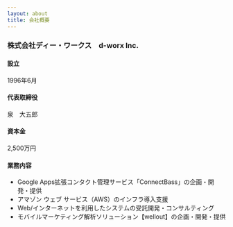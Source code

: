 ```yaml
---
layout: about
title: 会社概要
---
```


### 株式会社ディー・ワークス　d-worx Inc.

#### 設立

1996年6月

#### 代表取締役

泉　大五郎

#### 資本金

2,500万円

#### 業務内容

* Google Apps拡張コンタクト管理サービス「ConnectBass」の企画・開発・提供
* アマゾン ウェブ サービス（AWS）のインフラ導入支援
* Web/インターネットを利用したシステムの受託開発・コンサルティング
* モバイルマーケティング解析ソリューション【wellout】の企画・開発・提供
